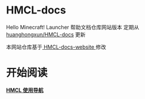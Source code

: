 # HMCL-docs
Hello Minecraft! Launcher 帮助文档仓库网站版本
定期从 [huanghongxun/HMCL-docs](https://github.com/huanghongxun/HMCL-docs) 更新

本网站仓库基于[ HMCL-docs-website ](https://github.com/wifi-left/HMCL-docs-website)修改

# 开始阅读

[**HMCL 使用导航**](index-help.md)
